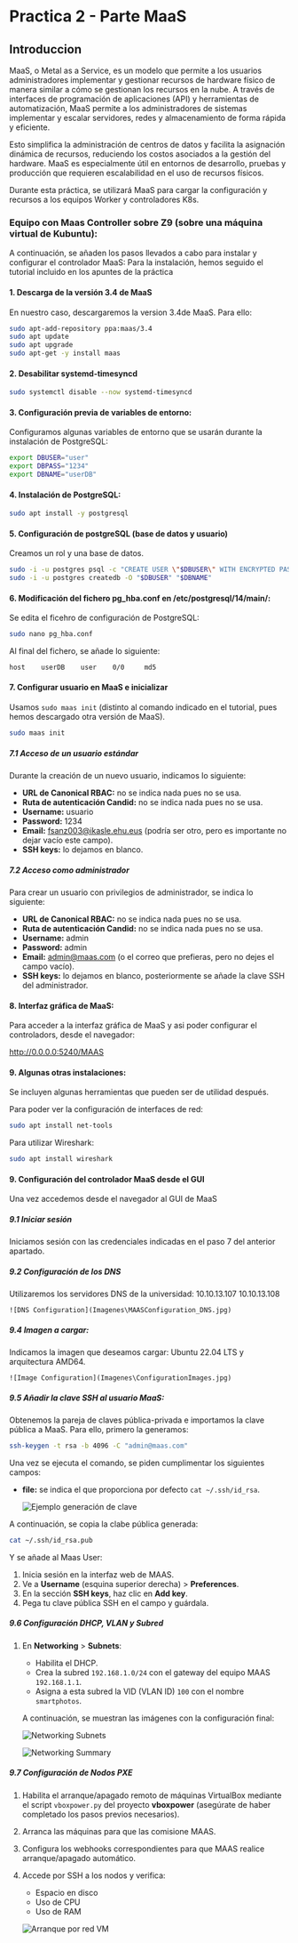 # Practica 2 - Parte MaaS


## Introduccion
MaaS, o Metal as a Service, es un modelo que permite a los usuarios administradores implementar y gestionar recursos de hardware físico de manera 
similar a cómo se gestionan los recursos en la nube. A través de interfaces de programación de aplicaciones (API) y herramientas de automatización, 
MaaS permite a los administradores de sistemas implementar y escalar servidores, redes y almacenamiento de forma rápida y eficiente. 

Esto simplifica la administración de centros de datos y facilita la asignación dinámica de recursos, reduciendo los costos asociados a la gestión del hardware. MaaS 
es especialmente útil en entornos de desarrollo, pruebas y producción que requieren escalabilidad en el uso de recursos físicos.

Durante esta práctica, se utilizará MaaS para cargar la configuración y recursos a los equipos Worker y controladores K8s.

### Equipo con Maas Controller sobre Z9 (sobre una máquina virtual de Kubuntu):

A continuación, se añaden los pasos llevados a cabo para instalar y configurar el controlador MaaS:
Para la instalación, hemos seguido el tutorial incluido en los apuntes de la práctica

#### 1. Descarga de la versión 3.4 de MaaS

En nuestro caso, descargaremos la version 3.4de MaaS. Para ello:

```bash
sudo apt-add-repository ppa:maas/3.4
sudo apt update 
sudo apt upgrade
sudo apt-get -y install maas
```

#### 2. Desabilitar systemd-timesyncd

```bash
sudo systemctl disable --now systemd-timesyncd
```

#### 3. Configuración previa de variables de entorno:
Configuramos algunas variables de entorno que se usarán durante la instalación de PostgreSQL:

```bash
export DBUSER="user"
export DBPASS="1234"
export DBNAME="userDB"
```

#### 4. Instalación de PostgreSQL:

```bash
sudo apt install -y postgresql
```

#### 5. Configuración de postgreSQL (base de datos y usuario)
Creamos un rol y una base de datos.

```bash
sudo -i -u postgres psql -c "CREATE USER \"$DBUSER\" WITH ENCRYPTED PASSWORD '$DBPASS'"
sudo -i -u postgres createdb -O "$DBUSER" "$DBNAME"
```

#### 6. Modificación del fichero pg_hba.conf en /etc/postgresql/14/main/:

Se edita el ficehro de configuración de PostgreSQL:

```bash
sudo nano pg_hba.conf
```

Al final del fichero, se añade lo siguiente:

```bash
host    userDB    user    0/0     md5
```

#### 7. Configurar usuario en MaaS e inicializar
Usamos `sudo maas init` (distinto al comando indicado en el tutorial, pues hemos descargado otra versión de MaaS).

```bash
sudo maas init
```

##### 7.1 Acceso de un usuario estándar

Durante la creación de un nuevo usuario, indicamos lo siguiente:
- **URL de Canonical RBAC:** no se indica nada pues no se usa.
- **Ruta de autenticación Candid:** no se indica nada pues no se usa.
- **Username:** usuario
- **Password:** 1234
- **Email:** fsanz003@ikasle.ehu.eus (podría ser otro, pero es importante no dejar vacío este campo).
- **SSH keys:** lo dejamos en blanco.

##### 7.2 Acceso como administrador

Para crear un usuario con privilegios de administrador, se indica lo siguiente:
- **URL de Canonical RBAC:** no se indica nada pues no se usa.
- **Ruta de autenticación Candid:** no se indica nada pues no se usa.
- **Username:** admin
- **Password:** admin
- **Email:** admin@maas.com (o el correo que prefieras, pero no dejes el campo vacío).
- **SSH keys:** lo dejamos en blanco, posteriormente se añade la clave SSH del administrador.

#### 8. Interfaz gráfica de MaaS:
Para acceder a la interfaz gráfica de MaaS y asi poder configurar el controladors, desde el navegador:

http://0.0.0.0:5240/MAAS


#### 9. Algunas otras instalaciones:
Se incluyen algunas herramientas que pueden ser de utilidad después.

Para poder ver la configuración de interfaces de red:
```bash
sudo apt install net-tools
```
Para utilizar Wireshark:
```bash
sudo apt install wireshark
```

#### 9. Configuración del controlador MaaS desde el GUI
Una vez accedemos desde el navegador al GUI de MaaS

##### 9.1 Iniciar sesión
Iniciamos sesión con las credenciales indicadas en el paso 7 del anterior apartado.

##### 9.2 Configuración de los DNS
Utilizaremos los servidores DNS de la universidad: 10.10.13.107 10.10.13.108

    ![DNS Configuration](Imagenes\MAASConfiguration_DNS.jpg)

##### 9.4 Imagen a cargar:
Indicamos la imagen que deseamos cargar: Ubuntu 22.04 LTS y arquitectura AMD64.

    ![Image Configuration](Imagenes\ConfigurationImages.jpg)

##### 9.5 Añadir la clave SSH al usuario MaaS:
Obtenemos la pareja de claves pública-privada e importamos la clave pública a MaaS. Para ello, primero la generamos:

```bash
ssh-keygen -t rsa -b 4096 -C "admin@maas.com"
```
Una vez se ejecuta el comando, se piden cumplimentar los siguientes campos:
- **file:** se indica el que proporciona por defecto `cat ~/.ssh/id_rsa`.

    ![Ejemplo generación de clave](Imagenes/Clave_ejemp.pngimagen.png)

A continuación, se copia la clabe pública generada:

```bash
cat ~/.ssh/id_rsa.pub
```

Y se añade al Maas User:
1. Inicia sesión en la interfaz web de MAAS.
2. Ve a **Username** (esquina superior derecha) > **Preferences**.
3. En la sección **SSH keys**, haz clic en **Add key**.
4. Pega tu clave pública SSH en el campo y guárdala.

##### 9.6 Configuración DHCP, VLAN y Subred

1. En **Networking** > **Subnets**:
   - Habilita el DHCP.
   - Crea la subred `192.168.1.0/24` con el gateway del equipo MAAS `192.168.1.1`.
   - Asigna a esta subred la VID (VLAN ID) `100` con el nombre `smartphotos`.

   A continuación, se muestran las imágenes con la configuración final:

   ![Networking Subnets](Imagenes/MAASConfiguration_NetworkingSubnets.jpg)

   ![Networking Summary](Imagenes/MAASConfiguration_SmartPhotosNetworkSummary.jpg)

##### 9.7 Configuración de Nodos PXE

1. Habilita el arranque/apagado remoto de máquinas VirtualBox mediante el script `vboxpower.py` del proyecto **vboxpower** (asegúrate de haber completado los pasos previos necesarios).
2. Arranca las máquinas para que las comisione MAAS.
3. Configura los webhooks correspondientes para que MAAS realice arranque/apagado automático.
4. Accede por SSH a los nodos y verifica:
   - Espacio en disco
   - Uso de CPU
   - Uso de RAM

   ![Arranque por red VM](Imagenes/MAAS_HardwareMachines.jpg)




